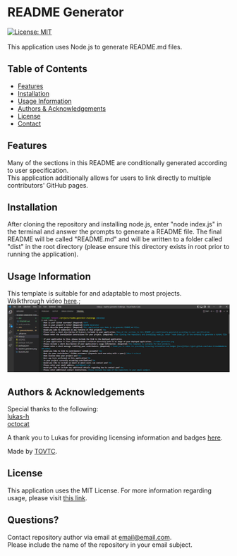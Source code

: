 
  # README Generator
  [![License: MIT](https://img.shields.io/badge/License-MIT-yellow.svg)](https://opensource.org/licenses/MIT)</br>
    </br>
  This application uses Node.js to generate README.md files.
  
  ## Table of Contents
  * [Features](#features)
  * [Installation](#installation)
  * [Usage Information](#usage)
  * [Authors & Acknowledgements](#credits)
  * [License](#license)  
  * [Contact](#questions)
  
  ## Features<a name="features"></a>
  Many of the sections in this README are conditionally generated according to user specification.</br>
  This application additionally allows for users to link directly to multiple contributors' GitHub pages.
    
  ## Installation <a name="installation"></a>
  After cloning the repository and installing node.js, enter "node index.js" in the terminal and answer the prompts to generate a README file. The final README will be called "README.md" and will be written to a folder called "dist" in the root directory (please ensure this directory exists in root prior to running the application).
  
  ## Usage Information<a name="usage"></a>
  This template is suitable for and adaptable to most projects.</br>
  Walkthrough video [here](https://drive.google.com/drive/folders/1xqaz86GCBlmcPCVCJUf3rRhcY1qgg_3s?usp=sharing).;
  ![README Generator](./readme-generator.png "README Generator")</br>
    
  ## Authors & Acknowledgements<a name="credits"></a>
  Special thanks to the following:</br>
    [lukas-h](https://github.com/lukas-h)</br>[octocat](https://github.com/octocat)</br>
    
  A thank you to Lukas for providing licensing information and badges [here](https://gist.github.com/lukas-h/2a5d00690736b4c3a7ba).
  
  Made by [TOVTC](https://github.com/TOVTC).
  
  ## License<a name="license"></a>
  This application uses the MIT License. For more information regarding usage, please visit [this link](https://opensource.org/licenses/MIT.).
    
  ## Questions?<a name="questions"></a>
  Contact repository author via email at [email@email.com](mailto:email@email.com).</br>
  Please include the name of the repository in your email subject.
  